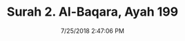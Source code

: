 ---
title       : "Surah 2. Al-Baqara, Ayah 199"
date        : 7/25/2018 2:47:06 PM
draft       : false
type        : "quran"
layout      : "compare"
BookCode    : "CMP"
SurahNumber : "2"
AyahNumber  : "199"
TotalAyah   : "286"
---